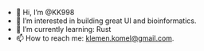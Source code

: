 - 👋 Hi, I’m @KK998
- 👀 I’m interested in building great UI and bioinformatics.
- 🌱 I’m currently learning: Rust
- 📫 How to reach me: klemen.komel@gmail.com.

